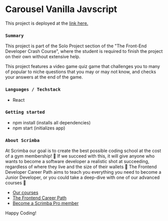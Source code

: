 # Carousel Vanilla Javscript

This project is deployed at the [link here.](https://takuyadev.github.io/carousel-vanilla-js-scrimba/)

### `Summary`

This project is part of the Solo Project section of the "The Front-End Developer Crash Course", where the student is required to finish the project on their own without extensive help.

This project features a video game quiz game that challenges you to many of popular to niche questions that you may or may not know, and checks your answers at the end of the game.

### `Languages / Techstack`

- React

### `Getting started`

- npm install (installs all dependencies)
- npm start (initializes app)

### `About Scrimba`

At Scrimba our goal is to create the best possible coding school at the cost of a gym membership! 💜
If we succeed with this, it will give anyone who wants to become a software developer a realistic shot at succeeding, regardless of where they live and the size of their wallets 🎉
The Frontend Developer Career Path aims to teach you everything you need to become a Junior Developer, or you could take a deep-dive with one of our advanced courses 🚀

- [Our courses](https://scrimba.com/allcourses)
- [The Frontend Career Path](https://scrimba.com/learn/frontend)
- [Become a Scrimba Pro member](https://scrimba.com/pricing)

Happy Coding!
